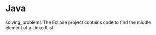 # Java
solving_problems
The Eclipse project contains code to find the middle element of a LinkedList.
